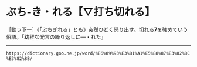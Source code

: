 # ぶち‐き・れる【▽打ち切れる】

［動ラ下一］《「ぶちぎれる」とも》突然ひどく怒り出す。[切れる](きれる（切れる）)**7**を強めていう俗語。「幼稚な発言の繰り返しに―・れた」

---
`https://dictionary.goo.ne.jp/word/%E6%89%93%E3%81%A1%E5%88%87%E3%82%8C%E3%82%8B/`